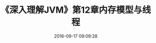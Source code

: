---
title: 《深入理解JVM》第12章内存模型与线程
date: 2016-09-17 09:09:28
tags: [深入理解JVM]
categories: [Java,JVM]
---